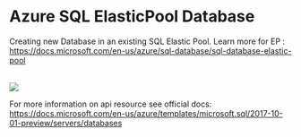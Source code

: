 # Azure SQL ElasticPool Database

Creating new Database in an existing SQL Elastic Pool. Learn more for EP : https://docs.microsoft.com/en-us/azure/sql-database/sql-database-elastic-pool

</br>
<a href="https://portal.azure.com/#create/Microsoft.Template/uri/https%3A%2F%2Fgithub.com%2Fermirh%2Fazurewiki%2Fblob%2Fmaster%2Fazure-sql-database-template%2Fdbtemplate.json" target="_blank">
  <img src="https://aka.ms/deploytoazurebutton"/>
</a>
</br>

For more information on api resource see official docs: https://docs.microsoft.com/en-us/azure/templates/microsoft.sql/2017-10-01-preview/servers/databases

